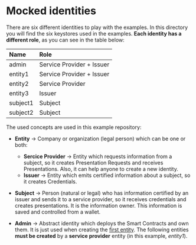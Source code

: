 # Mocked identities
There are six different identities to play with the examples. In this directory you will find the six keystores used in the examples. **Each identity has a different role**, as you can see in the table below:

|Name|Role|
|:--|:--|
|admin|Service Provider + Issuer|
|entity1|Service Provider + Issuer|
|entity2|Service Provider|
|entity3|Issuer|
|subject1|Subject |
|subject2|Subject |

The used concepts are used in this example repository:
- **Entity** &rarr; Company or organization (legal person) which can be one or both:
  - **Sercice Provider** &rarr; Entity which requests information from a subject, so it creates Presentation Requests and receives Presentations. Also, it can help anyone to create a new identity.
  - **Issuer** &rarr; Entity which emits certified information about a subject, so it creates Credentials.

- **Subject** &rarr; Person (natural or legal) who has information certified by an issuer and sends it to a service provider, so it receives credentials and creates presentations. It is the information owner. This information is saved and controlled from a wallet.
- **Admin** &rarr; Abstract identity which deploys the Smart Contracts and own them. It is just used when creating the [first entity](/exampleFirstEntity). The following entities **must be created** by a **service provider** entity (in this example, _entity1_).
